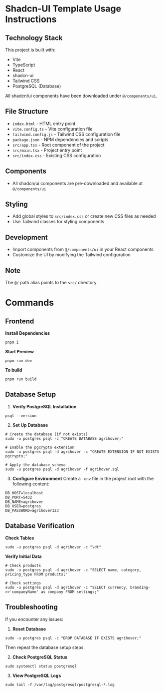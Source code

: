 # Shadcn-UI Template Usage Instructions

## Technology Stack

This project is built with:

- Vite
- TypeScript
- React
- shadcn-ui
- Tailwind CSS
- PostgreSQL (Database)

All shadcn/ui components have been downloaded under `@/components/ui`.

## File Structure

- `index.html` - HTML entry point
- `vite.config.ts` - Vite configuration file
- `tailwind.config.js` - Tailwind CSS configuration file
- `package.json` - NPM dependencies and scripts
- `src/app.tsx` - Root component of the project
- `src/main.tsx` - Project entry point
- `src/index.css` - Existing CSS configuration

## Components

- All shadcn/ui components are pre-downloaded and available at `@/components/ui`

## Styling

- Add global styles to `src/index.css` or create new CSS files as needed
- Use Tailwind classes for styling components

## Development

- Import components from `@/components/ui` in your React components
- Customize the UI by modifying the Tailwind configuration

## Note

The `@/` path alias points to the `src/` directory

# Commands

## Frontend

**Install Dependencies**

```shell
pnpm i
```

**Start Preview**

```shell
pnpm run dev
```

**To build**

```shell
pnpm run build
```

## Database Setup

1. **Verify PostgreSQL Installation**

```shell
psql --version
```

2. **Set Up Database**

```shell
# Create the database (if not exists)
sudo -u postgres psql -c "CREATE DATABASE agrihover;"

# Enable the pgcrypto extension
sudo -u postgres psql -d agrihover -c "CREATE EXTENSION IF NOT EXISTS pgcrypto;"

# Apply the database schema
sudo -u postgres psql -d agrihover -f agrihover.sql
```

3. **Configure Environment** Create a `.env` file in the project root with the following content:

```properties
DB_HOST=localhost
DB_PORT=5432
DB_NAME=agrihover
DB_USER=postgres
DB_PASSWORD=agrihover123
```

## Database Verification

**Check Tables**

```shell
sudo -u postgres psql -d agrihover -c "\dt"
```

**Verify Initial Data**

```shell
# Check products
sudo -u postgres psql -d agrihover -c "SELECT name, category, pricing_type FROM products;"

# Check settings
sudo -u postgres psql -d agrihover -c "SELECT currency, branding->>'companyName' as company FROM settings;"
```

## Troubleshooting

If you encounter any issues:

1. **Reset Database**

```shell
sudo -u postgres psql -c "DROP DATABASE IF EXISTS agrihover;"
```

Then repeat the database setup steps.

2. **Check PostgreSQL Status**

```shell
sudo systemctl status postgresql
```

3. **View PostgreSQL Logs**

```shell
sudo tail -f /var/log/postgresql/postgresql-*.log
```
